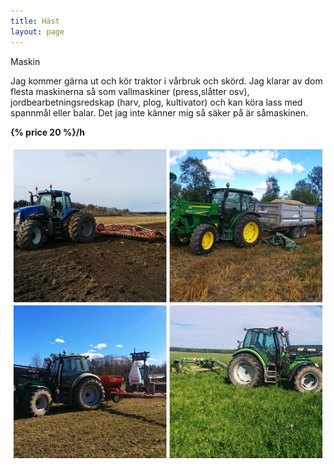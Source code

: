 ```yaml
---
title: Häst
layout: page
---
```


Maskin


Jag kommer gärna ut och kör traktor i vårbruk och skörd. Jag klarar av dom flesta maskinerna så som vallmaskiner (press,slåtter osv), jordbearbetningsredskap (harv, plog, kultivator) och kan köra lass med spannmål eller balar. Det jag inte känner mig så säker på är såmaskinen.

**{% price 20 %}/h**

![Maskiner](/bilder/traktor.png)

